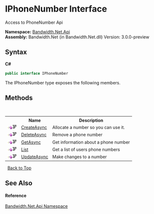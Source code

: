 ﻿# IPhoneNumber Interface
 

Access to PhoneNumber Api

**Namespace:**&nbsp;<a href ="N_Bandwidth_Net_Api.md">Bandwidth.Net.Api</a><br />**Assembly:**&nbsp;Bandwidth.Net (in Bandwidth.Net.dll) Version: 3.0.0-preview

## Syntax

**C#**<br />
``` C#
public interface IPhoneNumber
```

The IPhoneNumber type exposes the following members.


## Methods
&nbsp;<table><tr><th></th><th>Name</th><th>Description</th></tr><tr><td>![Public method](media/pubmethod.gif "Public method")![Code example](media/CodeExample.png "Code example")</td><td><a href ="M_Bandwidth_Net_Api_IPhoneNumber_CreateAsync.md">CreateAsync</a></td><td>
Allocate a number so you can use it.</td></tr><tr><td>![Public method](media/pubmethod.gif "Public method")![Code example](media/CodeExample.png "Code example")</td><td><a href ="M_Bandwidth_Net_Api_IPhoneNumber_DeleteAsync.md">DeleteAsync</a></td><td>
Remove a phone number</td></tr><tr><td>![Public method](media/pubmethod.gif "Public method")![Code example](media/CodeExample.png "Code example")</td><td><a href ="M_Bandwidth_Net_Api_IPhoneNumber_GetAsync.md">GetAsync</a></td><td>
Get information about a phone number</td></tr><tr><td>![Public method](media/pubmethod.gif "Public method")![Code example](media/CodeExample.png "Code example")</td><td><a href ="M_Bandwidth_Net_Api_IPhoneNumber_List.md">List</a></td><td>
Get a list of users phone numbers</td></tr><tr><td>![Public method](media/pubmethod.gif "Public method")![Code example](media/CodeExample.png "Code example")</td><td><a href ="M_Bandwidth_Net_Api_IPhoneNumber_UpdateAsync.md">UpdateAsync</a></td><td>
Make changes to a number</td></tr></table>&nbsp;
<a href="#iphonenumber-interface">Back to Top</a>

## See Also


#### Reference
<a href ="N_Bandwidth_Net_Api.md">Bandwidth.Net.Api Namespace</a><br />